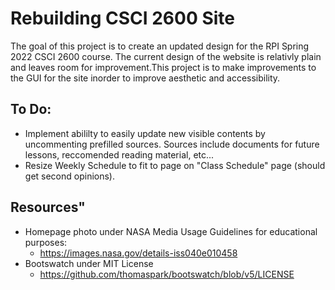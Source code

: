 # Rebuilding CSCI 2600 Site
The goal of this project is to create an updated design for the RPI Spring 2022 CSCI 2600 course.
The current design of the website is relativly plain and leaves room for improvement.This project 
is to make improvements to the GUI for the site inorder to improve aesthetic and accessibility.


## To Do:
- Implement abililty to easily update new visible contents by uncommenting prefilled sources. Sources include documents for future lessons, reccomended reading material, etc...
- Resize Weekly Schedule to fit to page on "Class Schedule" page  (should get second opinions).

## Resources"
- Homepage photo under NASA Media Usage Guidelines for educational purposes:
  - https://images.nasa.gov/details-iss040e010458
- Bootswatch under MIT License
  - https://github.com/thomaspark/bootswatch/blob/v5/LICENSE